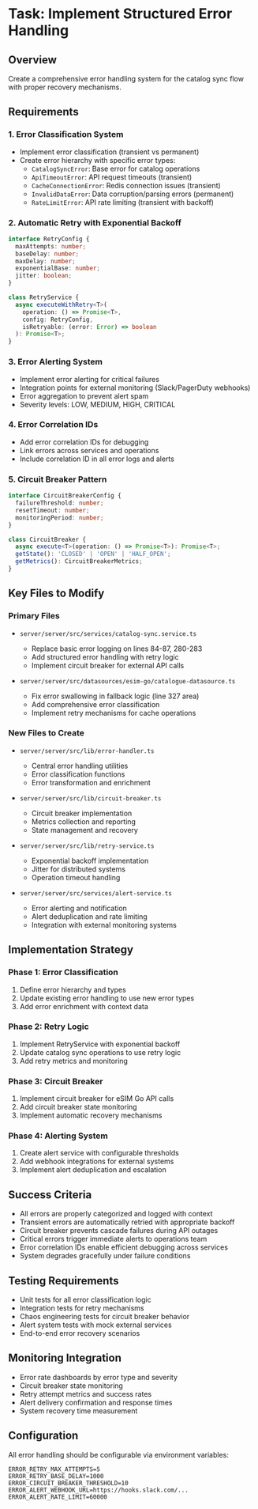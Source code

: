 # Task: Implement Structured Error Handling

## Overview
Create a comprehensive error handling system for the catalog sync flow with proper recovery mechanisms.

## Requirements

### 1. Error Classification System
- Implement error classification (transient vs permanent)
- Create error hierarchy with specific error types:
  - `CatalogSyncError`: Base error for catalog operations
  - `ApiTimeoutError`: API request timeouts (transient)
  - `CacheConnectionError`: Redis connection issues (transient)
  - `InvalidDataError`: Data corruption/parsing errors (permanent)
  - `RateLimitError`: API rate limiting (transient with backoff)

### 2. Automatic Retry with Exponential Backoff
```typescript
interface RetryConfig {
  maxAttempts: number;
  baseDelay: number;
  maxDelay: number;
  exponentialBase: number;
  jitter: boolean;
}

class RetryService {
  async executeWithRetry<T>(
    operation: () => Promise<T>,
    config: RetryConfig,
    isRetryable: (error: Error) => boolean
  ): Promise<T>;
}
```

### 3. Error Alerting System
- Implement error alerting for critical failures
- Integration points for external monitoring (Slack/PagerDuty webhooks)
- Error aggregation to prevent alert spam
- Severity levels: LOW, MEDIUM, HIGH, CRITICAL

### 4. Error Correlation IDs
- Add error correlation IDs for debugging
- Link errors across services and operations
- Include correlation ID in all error logs and alerts

### 5. Circuit Breaker Pattern
```typescript
interface CircuitBreakerConfig {
  failureThreshold: number;
  resetTimeout: number;
  monitoringPeriod: number;
}

class CircuitBreaker {
  async execute<T>(operation: () => Promise<T>): Promise<T>;
  getState(): 'CLOSED' | 'OPEN' | 'HALF_OPEN';
  getMetrics(): CircuitBreakerMetrics;
}
```

## Key Files to Modify

### Primary Files
- `server/server/src/services/catalog-sync.service.ts`
  - Replace basic error logging on lines 84-87, 280-283
  - Add structured error handling with retry logic
  - Implement circuit breaker for external API calls

- `server/server/src/datasources/esim-go/catalogue-datasource.ts`
  - Fix error swallowing in fallback logic (line 327 area)
  - Add comprehensive error classification
  - Implement retry mechanisms for cache operations

### New Files to Create
- `server/server/src/lib/error-handler.ts`
  - Central error handling utilities
  - Error classification functions
  - Error transformation and enrichment

- `server/server/src/lib/circuit-breaker.ts`
  - Circuit breaker implementation
  - Metrics collection and reporting
  - State management and recovery

- `server/server/src/lib/retry-service.ts`
  - Exponential backoff implementation
  - Jitter for distributed systems
  - Operation timeout handling

- `server/server/src/services/alert-service.ts`
  - Error alerting and notification
  - Alert deduplication and rate limiting
  - Integration with external monitoring systems

## Implementation Strategy

### Phase 1: Error Classification
1. Define error hierarchy and types
2. Update existing error handling to use new error types
3. Add error enrichment with context data

### Phase 2: Retry Logic
1. Implement RetryService with exponential backoff
2. Update catalog sync operations to use retry logic
3. Add retry metrics and monitoring

### Phase 3: Circuit Breaker
1. Implement circuit breaker for eSIM Go API calls
2. Add circuit breaker state monitoring
3. Implement automatic recovery mechanisms

### Phase 4: Alerting System
1. Create alert service with configurable thresholds
2. Add webhook integrations for external systems
3. Implement alert deduplication and escalation

## Success Criteria
- All errors are properly categorized and logged with context
- Transient errors are automatically retried with appropriate backoff
- Circuit breaker prevents cascade failures during API outages
- Critical errors trigger immediate alerts to operations team
- Error correlation IDs enable efficient debugging across services
- System degrades gracefully under failure conditions

## Testing Requirements
- Unit tests for all error classification logic
- Integration tests for retry mechanisms
- Chaos engineering tests for circuit breaker behavior
- Alert system tests with mock external services
- End-to-end error recovery scenarios

## Monitoring Integration
- Error rate dashboards by error type and severity
- Circuit breaker state monitoring
- Retry attempt metrics and success rates
- Alert delivery confirmation and response times
- System recovery time measurement

## Configuration
All error handling should be configurable via environment variables:
```env
ERROR_RETRY_MAX_ATTEMPTS=5
ERROR_RETRY_BASE_DELAY=1000
ERROR_CIRCUIT_BREAKER_THRESHOLD=10
ERROR_ALERT_WEBHOOK_URL=https://hooks.slack.com/...
ERROR_ALERT_RATE_LIMIT=60000
```